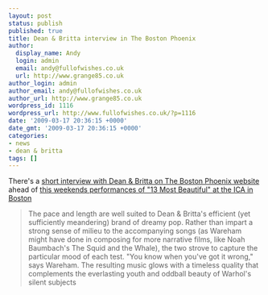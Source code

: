 ```yaml
---
layout: post
status: publish
published: true
title: Dean & Britta interview in The Boston Phoenix
author:
  display_name: Andy
  login: admin
  email: andy@fullofwishes.co.uk
  url: http://www.grange85.co.uk
author_login: admin
author_email: andy@fullofwishes.co.uk
author_url: http://www.grange85.co.uk
wordpress_id: 1116
wordpress_url: http://www.fullofwishes.co.uk/?p=1116
date: '2009-03-17 20:36:15 +0000'
date_gmt: '2009-03-17 20:36:15 +0000'
categories:
- news
- dean & britta
tags: []
---
```

<p>There's a <a href="http://thephoenix.com/Boston/Music/78323-Moving-pictures/">short interview with Dean & Britta on The Boston Phoenix website</a> ahead of <a href="http://www.icaboston.org/programs/performance/crash/dean-britta/">this weekends performances of "13 Most Beautiful" at the ICA in Boston</a></p>
<blockquote><p>The pace and length are well suited to Dean & Britta's efficient (yet sufficiently meandering) brand of dreamy pop. Rather than impart a strong sense of milieu to the accompanying songs (as Wareham might have done in composing for more narrative films, like Noah Baumbach's The Squid and the Whale), the two strove to capture the particular mood of each test. "You know when you've got it wrong," says Wareham. The resulting music glows with a timeless quality that complements the everlasting youth and oddball beauty of Warhol's silent subjects</p></blockquote>

